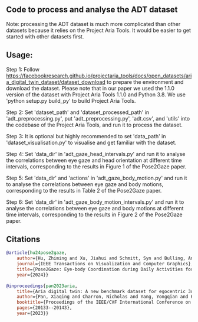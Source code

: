 ## Code to process and analyse the ADT dataset

Note: processing the ADT dataset is much more complicated than other datasets because it relies on the Project Aria Tools. It would be easier to get started with other datasets first.


## Usage:
Step 1: Follow https://facebookresearch.github.io/projectaria_tools/docs/open_datasets/aria_digital_twin_dataset/dataset_download to prepare the environment and download the dataset. Please note that in our paper we used the 1.1.0 version of the dataset with Project Aria Tools 1.1.0 and Python 3.8. We use 'python setup.py build_py' to build Project Aria Tools.

Step 2: Set 'dataset_path' and 'dataset_processed_path' in 'adt_preprocessing.py', put 'adt_preprocessing.py', 'adt.csv', and 'utils' into the codebase of the Project Aria Tools, and run it to process the dataset.

Step 3: It is optional but highly recommended to set 'data_path' in 'dataset_visualisation.py' to visualise and get familiar with the dataset.

Step 4: Set 'data_dir' in 'adt_gaze_head_intervals.py' and run it to analyse the correlations between eye gaze and head orientation at different time intervals, corresponding to the results in Figure 1 of the Pose2Gaze paper.

Step 5: Set 'data_dir' and 'actions' in 'adt_gaze_body_motion.py' and run it to analyse the correlations between eye gaze and body motions, corresponding to the results in Table 2 of the Pose2Gaze paper.

Step 6: Set 'data_dir' in 'adt_gaze_body_motion_intervals.py' and run it to analyse the correlations between eye gaze and body motions at different time intervals, corresponding to the results in Figure 2 of the Pose2Gaze paper.
## Citations

```bibtex
@article{hu24pose2gaze,
	author={Hu, Zhiming and Xu, Jiahui and Schmitt, Syn and Bulling, Andreas},
	journal={IEEE Transactions on Visualization and Computer Graphics}, 
	title={Pose2Gaze: Eye-body Coordination during Daily Activities for Gaze Prediction from Full-body Poses},
	year={2024}}
	
@inproceedings{pan2023aria,
	title={Aria digital twin: A new benchmark dataset for egocentric 3d machine perception},
	author={Pan, Xiaqing and Charron, Nicholas and Yang, Yongqian and Peters, Scott and Whelan, Thomas and Kong, Chen and Parkhi, Omkar and Newcombe, Richard and Ren, Yuheng Carl},
	booktitle={Proceedings of the IEEE/CVF International Conference on Computer Vision},
	pages={20133--20143},
	year={2023}}
```